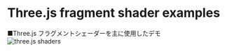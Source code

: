 # Three.js fragment shader examples


■Three.js フラグメントシェーダーを主に使用したデモ  
![three.js shaders](http://skizi.jp/github/assets/images/shaders.jpg)
